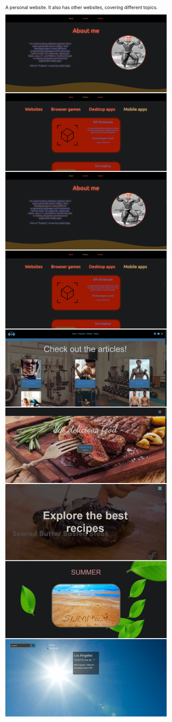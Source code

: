 A personal website. It also has other websites, covering different topics.

![](Screenshots/a.jpg)
![](Screenshots/b.jpg)
![](Screenshots/1.jpg)
![](Screenshots/2.jpg)
![](Screenshots/3.jpg)
![](Screenshots/4.jpg)
![](Screenshots/5.jpg)
![](Screenshots/6.jpg)
![](Screenshots/7.jpg)
